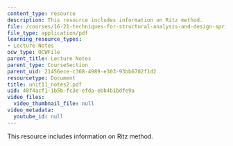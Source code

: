 ```yaml
---
content_type: resource
description: This resource includes information on Ritz method.
file: /courses/16-21-techniques-for-structural-analysis-and-design-spring-2005/48f4acf11b5bfc3eefdaebb4b1bdfe9a_unit11_notes2.pdf
file_type: application/pdf
learning_resource_types:
- Lecture Notes
ocw_type: OCWFile
parent_title: Lecture Notes
parent_type: CourseSection
parent_uid: 21456ece-c368-4989-e303-93bb6702f1d2
resourcetype: Document
title: unit11_notes2.pdf
uid: 48f4acf1-1b5b-fc3e-efda-ebb4b1bdfe9a
video_files:
  video_thumbnail_file: null
video_metadata:
  youtube_id: null
---
```

This resource includes information on Ritz method.

